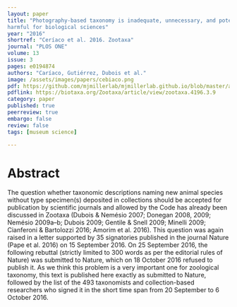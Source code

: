```yaml
---
layout: paper
title: "Photography-based taxonomy is inadequate, unnecessary, and potentially
harmful for biological sciences"
year: "2016"
shortref: "Ceríaco et al. 2016. Zootaxa"
journal: "PLOS ONE"
volume: 13
issue: 3
pages: e0194874
authors: "Caríaco, Gutiérrez, Dubois et al."
image: /assets/images/papers/cebiaco.png
pdf: https://github.com/mjmillerlab/mjmillerlab.github.io/blob/master/assets/pdfs/2016cebiaco.pdf
pdflink: https://biotaxa.org/Zootaxa/article/view/zootaxa.4196.3.9
category: paper
published: true
peerreview: true
embargo: false
review: false
tags: [museum science]

---
```


# Abstract

The question whether taxonomic descriptions naming new animal species without type specimen(s) deposited in collections should be accepted for publication by scientific journals and allowed by the Code has already been discussed in Zootaxa (Dubois & Nemésio 2007; Donegan 2008, 2009; Nemésio 2009a–b; Dubois 2009; Gentile & Snell 2009; Minelli 2009; Cianferoni & Bartolozzi 2016; Amorim et al. 2016). This question was again raised in a letter supported by 35 signatories published in the journal Nature (Pape et al. 2016) on 15 September 2016. On 25 September 2016, the following rebuttal (strictly limited to 300 words as per the editorial rules of Nature) was submitted to Nature, which on 18 October 2016 refused to publish it. As we think this problem is a very important one for zoological taxonomy, this text is published here exactly as submitted to Nature, followed by the list of the 493 taxonomists and collection-based researchers who signed it in the short time span from 20 September to 6 October 2016.
